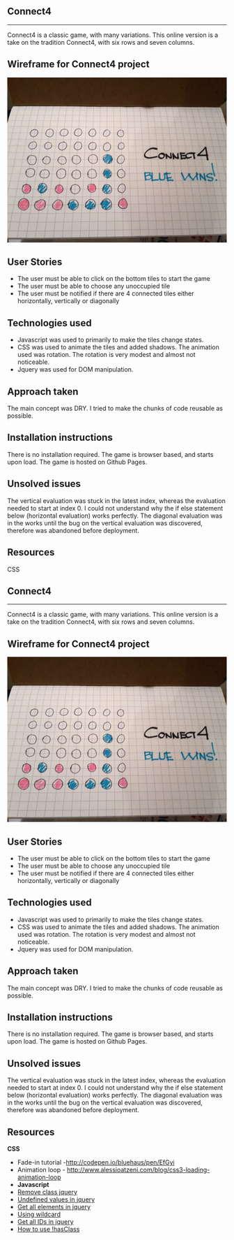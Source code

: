 ## **Connect4** ##
--------
Connect4 is a classic game, with many variations. This online version is a take on the tradition Connect4, with six rows and seven columns.

Wireframe for Connect4 project
------------------------------

![Wireframe for Connect4 project](https://github.com/codedoll/connect_four/blob/master/Connect4.jpg)


User Stories
------------
 - The user must be able to click on the bottom tiles to start the game
 - The user must be able to choose any unoccupied tile
 - The user must be notified if there are 4 connected tiles either horizontally, vertically or diagonally
 
 
Technologies used
--------------------------------
 - Javascript was used to primarily to make the tiles change states. 
 - CSS was used to animate the tiles and added shadows. The animation used was rotation. The rotation is very modest and almost not noticeable.
 - Jquery was used for DOM manipulation.
 
 
Approach taken
--------------------------------
The main concept was DRY. I tried to make the chunks of code reusable as possible.

Installation instructions
--------------------------------
There is no installation required. The game is browser based, and starts upon load.
The game is hosted on Github Pages.


Unsolved issues
--------------------------------
The vertical evaluation was stuck in the latest index, whereas the evaluation needed to start at index 0. I could not understand why the if else statement below (horizontal evaluation) works perfectly.
The diagonal evaluation was in the works until the bug on the vertical evaluation was discovered, therefore was abandoned before deployment.


Resources
---------
CSS
## **Connect4** ##
--------
Connect4 is a classic game, with many variations. This online version is a take on the tradition Connect4, with six rows and seven columns.

Wireframe for Connect4 project
------------------------------

![Wireframe for Connect4 project](https://github.com/codedoll/connect_four/blob/master/Connect4.jpg)


User Stories
------------
 - The user must be able to click on the bottom tiles to start the game
 - The user must be able to choose any unoccupied tile
 - The user must be notified if there are 4 connected tiles either horizontally, vertically or diagonally
 
 
Technologies used
--------------------------------
 - Javascript was used to primarily to make the tiles change states. 
 - CSS was used to animate the tiles and added shadows. The animation used was rotation. The rotation is very modest and almost not noticeable.
 - Jquery was used for DOM manipulation.
 
 
Approach taken
--------------------------------
The main concept was DRY. I tried to make the chunks of code reusable as possible.

Installation instructions
--------------------------------
There is no installation required. The game is browser based, and starts upon load.
The game is hosted on Github Pages.


Unsolved issues
--------------------------------
The vertical evaluation was stuck in the latest index, whereas the evaluation needed to start at index 0. I could not understand why the if else statement below (horizontal evaluation) works perfectly.
The diagonal evaluation was in the works until the bug on the vertical evaluation was discovered, therefore was abandoned before deployment.


Resources
--------------------------------
**CSS**

 - Fade-in tutorial -http://codepen.io/bluehaus/pen/EfGyi
 - Animation loop - http://www.alessioatzeni.com/blog/css3-loading-animation-loop
 - **Javascript**
 - [Remove class jquery](http://stackoverflow.com/questions/14532327/odd-issue-with-jquery-removeclass-not-doing-anything) 
 - [Undefined values in jquery](http://stackoverflow.com/questions/19807953/why-are-some-values-in-my-array-undefined)
 - [Get all elements in jquery](http://stackoverflow.com/questions/9815677/get-all-div-or-any-element-in-a-page-with-jquery)
 - [Using wildcard](http://stackoverflow.com/questions/13363202/using-a-wildcard-at-end-of-string)
 - [Get all IDs in jquery](http://stackoverflow.com/questions/827294/how-to-get-all-of-the-ids-with-jquery)
 - [How to use !hasClass](http://stackoverflow.com/questions/4521660/how-do-i-use-hasclass-to-detect-if-a-class-is-not-the-class-i-want)
